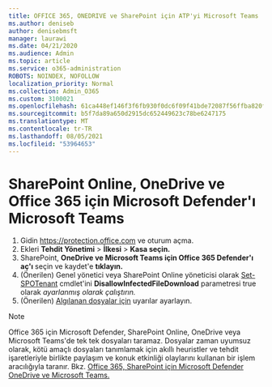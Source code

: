 ```yaml
---
title: OFFICE 365, ONEDRIVE ve SharePoint için ATP'yi Microsoft Teams
ms.author: deniseb
author: denisebmsft
manager: laurawi
ms.date: 04/21/2020
ms.audience: Admin
ms.topic: article
ms.service: o365-administration
ROBOTS: NOINDEX, NOFOLLOW
localization_priority: Normal
ms.collection: Admin_O365
ms.custom: 3100021
ms.openlocfilehash: 61ca448ef146f3f6fb930f0dc6f09f41bde72087f56ffba820f0a2d517cddb31
ms.sourcegitcommit: b5f7da89a650d2915dc652449623c78be6247175
ms.translationtype: MT
ms.contentlocale: tr-TR
ms.lasthandoff: 08/05/2021
ms.locfileid: "53964653"
---
```

# <a name="enable-microsoft-defender-for-office-365-for-sharepoint-online-onedrive-and-microsoft-teams"></a>SharePoint Online, OneDrive ve Office 365 için Microsoft Defender'ı Microsoft Teams

1. Gidin https://protection.office.com ve oturum açma.
2. Ekleri **Tehdit Yönetimi**  >  **İlkesi**  >  **Kasa seçin.**
3. SharePoint, **OneDrive ve Microsoft Teams için Office 365 Defender'ı aç'ı** seçin ve kaydet'e **tıklayın.**
4. (Önerilen) Genel yönetici veya SharePoint Online yöneticisi olarak [Set-SPOTenant](/powershell/module/sharepoint-online/Set-SPOTenant?view=sharepoint-ps) cmdlet'ini **DisallowInfectedFileDownload** parametresi true olarak *ayarlanmış olarak çalıştırın.*
5. (Önerilen) [Algılanan dosyalar için](/microsoft-365/security/office-365-security/turn-on-atp-for-spo-odb-and-teams#set-up-alerts-for-detected-files) uyarılar ayarlayın.

> [!NOTE]
> Office 365 için Microsoft Defender, SharePoint Online, OneDrive veya Microsoft Teams'de tek tek dosyaları taramaz. Dosyalar zaman uyumsuz olarak, kötü amaçlı dosyaları tanımlamak için akıllı heuristler ve tehdit işaretleriyle birlikte paylaşım ve konuk etkinliği olaylarını kullanan bir işlem aracılığıyla taranır. Bkz. [Office 365, SharePoint için Microsoft Defender OneDrive ve Microsoft Teams.](/microsoft-365/security/office-365-security/atp-for-spo-odb-and-teams)